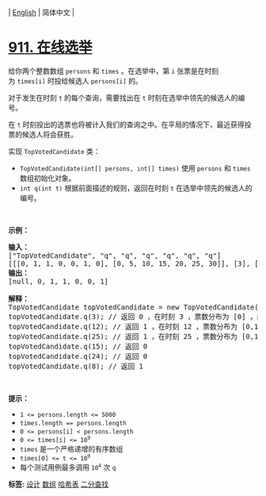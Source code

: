 | [English](README_EN.md) | 简体中文 |

# [911. 在线选举](https://leetcode-cn.com/problems/online-election)
<p>给你两个整数数组 <code>persons</code> 和 <code>times</code> 。在选举中，第&nbsp;<code>i</code>&nbsp;张票是在时刻为&nbsp;<code>times[i]</code>&nbsp;时投给候选人 <code>persons[i]</code>&nbsp;的。</p>

<p>对于发生在时刻 <code>t</code> 的每个查询，需要找出在&nbsp;<code>t</code> 时刻在选举中领先的候选人的编号。</p>

<p>在&nbsp;<code>t</code> 时刻投出的选票也将被计入我们的查询之中。在平局的情况下，最近获得投票的候选人将会获胜。</p>

<p>实现 <code>TopVotedCandidate</code> 类：</p>

<ul>
	<li><code>TopVotedCandidate(int[] persons, int[] times)</code> 使用&nbsp;<code>persons</code> 和 <code>times</code> 数组初始化对象。</li>
	<li><code>int q(int t)</code> 根据前面描述的规则，返回在时刻 <code>t</code> 在选举中领先的候选人的编号。</li>
</ul>
&nbsp;

<p><strong>示例：</strong></p>

<pre>
<strong>输入：</strong>
["TopVotedCandidate", "q", "q", "q", "q", "q", "q"]
[[[0, 1, 1, 0, 0, 1, 0], [0, 5, 10, 15, 20, 25, 30]], [3], [12], [25], [15], [24], [8]]
<strong>输出：</strong>
[null, 0, 1, 1, 0, 0, 1]

<strong>解释：</strong>
TopVotedCandidate topVotedCandidate = new TopVotedCandidate([0, 1, 1, 0, 0, 1, 0], [0, 5, 10, 15, 20, 25, 30]);
topVotedCandidate.q(3); // 返回 0 ，在时刻 3 ，票数分布为 [0] ，编号为 0 的候选人领先。
topVotedCandidate.q(12); // 返回 1 ，在时刻 12 ，票数分布为 [0,1,1] ，编号为 1 的候选人领先。
topVotedCandidate.q(25); // 返回 1 ，在时刻 25 ，票数分布为 [0,1,1,0,0,1] ，编号为 1 的候选人领先。（在平局的情况下，1 是最近获得投票的候选人）。
topVotedCandidate.q(15); // 返回 0
topVotedCandidate.q(24); // 返回 0
topVotedCandidate.q(8); // 返回 1
</pre>

<p>&nbsp;</p>

<p><strong>提示：</strong></p>

<ul>
	<li><code>1 &lt;= persons.length &lt;= 5000</code></li>
	<li><code>times.length == persons.length</code></li>
	<li><code>0 &lt;= persons[i] &lt; persons.length</code></li>
	<li><code>0 &lt;= times[i] &lt;= 10<sup>9</sup></code></li>
	<li><code>times</code> 是一个严格递增的有序数组</li>
	<li><code>times[0] &lt;= t &lt;= 10<sup>9</sup></code></li>
	<li>每个测试用例最多调用 <code>10<sup>4</sup></code> 次 <code>q</code></li>
</ul>

**标签:**  [设计](https://leetcode-cn.com/tag/design) [数组](https://leetcode-cn.com/tag/array) [哈希表](https://leetcode-cn.com/tag/hash-table) [二分查找](https://leetcode-cn.com/tag/binary-search) 